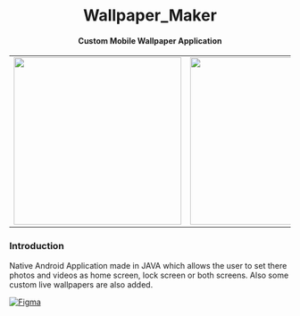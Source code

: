 <h1 align="center"><b>Wallpaper_Maker</b></h1>
<h4 align="center">Custom Mobile Wallpaper Application</h4>


<table>
  <tr>
    <td> <img src='https://github.com/iamgauravn/Wallpaper_Maker/assets/80909649/fc5294d5-3f93-4d68-9ef6-aabe08a7013b' height='300'></td>
    <td><img src='https://github.com/iamgauravn/Wallpaper_Maker/assets/80909649/1184c63a-31d1-4047-8d64-27dc882d7b09' height='300'></td>
    <td><img src='https://github.com/iamgauravn/Wallpaper_Maker/assets/80909649/c992de10-266d-4f2e-815c-32f685b8d135' height='300'></td>
    <td><img src='https://github.com/iamgauravn/Wallpaper_Maker/assets/80909649/dc52c2ce-53c0-4080-8aea-2089ea0832e7' height='300'></td>
    <td><img src='https://github.com/iamgauravn/Wallpaper_Maker/assets/80909649/abf1692f-e283-4ef9-9e1b-4bc5e1176046' height='300'></td>
  </tr>
</table>
 
<h3> Introduction </h3>

Native Android Application made in JAVA which allows the user to set there photos and videos as home screen, lock screen or both screens.
Also some custom live wallpapers are also added.

[![Figma](https://img.shields.io/badge/Instagram-%23E4405F.svg?logo=Instagram&logoColor=white)]('https://www.figma.com/file/gwyoO6ymXphZepjejhY8KM/Wallpaper-Maker?type=design&node-id=0%3A1&t=YLwSgXXAqmhzyct8-1) 
